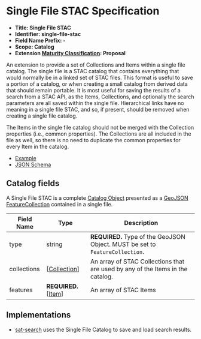 # Single File STAC Specification

- **Title: Single File STAC**
- **Identifier: single-file-stac**
- **Field Name Prefix: -**
- **Scope: Catalog**
- **Extension [Maturity Classification](../README.md#extension-maturity): Proposal**

An extension to provide a set of Collections and Items within a single file catalog. The single file is a STAC catalog that contains everything that would normally be in a linked set of STAC files. This format is useful to save a portion of a catalog, or when creating a small catalog from derived data that should remain portable. It is most useful for saving the results of a search from a STAC API, as the Items, Collections, and optionally the search parameters are all saved within the single file. Hierarchical links have no meaning in a single file STAC, and so, if present, should be removed when creating a single file catalog.

The Items in the single file catalog should not be merged with the Collection properties (i.e., common properties). The Collections are all included in the file as well, so there is no need to duplicate the common properties for every Item in the catalog.

- [Example](examples/example-search.json)
- [JSON Schema](json-schema/schema.json)

## Catalog fields

A Single File STAC is a complete [Catalog Object](../../catalog-spec/catalog-spec.md) presented as a [GeoJSON FeatureCollection](https://tools.ietf.org/html/rfc7946#section-3.3) contained in a single file.

| Field Name         | Type   | Description                                                  |
| ------------------ | ------ | ------------------------------------------------------------ |
| type               | string | **REQUIRED.** Type of the GeoJSON Object. MUST be set to `FeatureCollection`. |
| collections | \[[Collection](../../collection-spec/collection-spec.md#collection-fields)] | An array of STAC Collections that are used by any of the Items in the catalog. |
| features    | **REQUIRED.** \[[Item](../../item-spec/item-spec.md#item-fields)] | An array of STAC Items |

## Implementations

- [sat-search](https://github.com/sat-utils/sat-search) uses the Single File Catalog to save and load search results.
